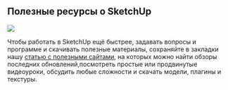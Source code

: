 ## Полезные ресурсы о SketchUp

![](https://study.softculture.cc/img/SLT_10/1648042852_B189_cover.jpg#rounded)

Чтобы работать в SketchUp ещё быстрее, задавать вопросы и программе и скачивать полезные материалы, сохраняйте в закладки нашу [статью с полезными сайтами](https://softculture.cc/blog/entries/articles/poleznye-resursy-o-sketchup), на которых можно найти обзоры последних обновлений,посмотреть простые или продвинутые видеоуроки, обсудить любые сложности и скачать модели, плагины и текстуры.
